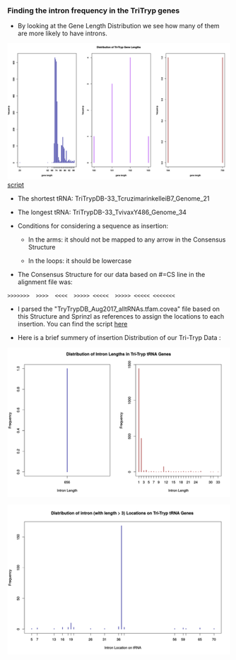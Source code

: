 ### Finding the intron frequency in the TriTryp genes

* By looking at the Gene Length Distribution we see how many of them are more likely to have introns.

![alt text](https://github.com/fhadinezhadUC/leshmania/blob/master/intronFrequency/GeneLengthDistribution.svg)
[script](https://github.com/fhadinezhadUC/leshmania/blob/master/GeneLength.R)

  * The shortest tRNA: TriTrypDB-33_TcruzimarinkelleiB7_Genome_21

  * The longest tRNA: TriTrypDB-33_TvivaxY486_Genome_34

* Conditions for considering a sequence as insertion:

   * In the arms: it should not be mapped to any arrow in the Consensus Structure

   * In the loops: it should be lowercase 

* The Consensus Structure for our data based on #=CS line in the alignment file was:
```
>>>>>>>  >>>>  <<<<  >>>>> <<<<<  >>>>> <<<<< <<<<<<<
```

* I parsed the "TryTrypDB_Aug2017_alltRNAs.tfam.covea" file based on this Structure and Sprinzl as references to assign the locations to each insertion. You can find the script [here](https://github.com/fhadinezhadUC/leshmania/blob/master/intronDist.R)


   
* Here is a brief summery of insertion Distribution of our Tri-Tryp Data :

![alt text](https://github.com/fhadinezhadUC/leshmania/blob/master/intronFrequency/IntronLengthDist.svg)

![alt text](https://github.com/fhadinezhadUC/leshmania/blob/master/intronFrequency/intronlocationdist.svg)


